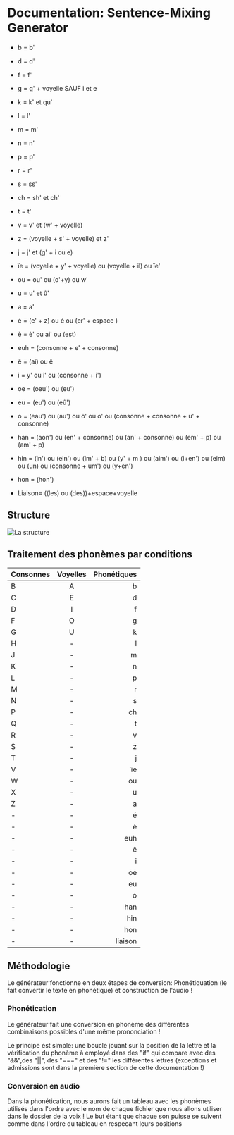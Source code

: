 # Documentation: Sentence-Mixing Generator

* b = b'

* d = d'

* f = f'

* g = g' + voyelle SAUF i et e

* k = k' et qu'

* l = l'

* m = m'

* n = n'

* p = p'

* r = r'

* s = ss'

* ch = sh' et ch'

* t = t'

* v = v' et (w' + voyelle)

* z = (voyelle + s' + voyelle) et z'

* j = j' et (g' + i ou e)

* ïe = (voyelle + y' + voyelle) ou (voyelle + il) ou ïe'

* ou = ou' ou (o'+y) ou w'

* u = u' et û'

* a = a'

* é = (e' + z) ou é ou (er' + espace )

* è = è' ou ai' ou (est)

* euh = (consonne + e' + consonne)

* ê = (aî) ou ê

* i = y' ou î' ou (consonne + i')

* oe = (oeu') ou (eu')

* eu = (eu') ou (eû')

* o = (eau') ou (au') ou ô' ou o' ou (consonne + consonne + u' + consonne)

* han = (aon') ou (en' + consonne) ou (an' + consonne) ou (em' + p) ou (am' + p)

* hin = (in') ou (ein') ou (im' + b) ou (y' + m ) ou (aim') ou (i+en') ou (eim) ou (un) ou (consonne + um') ou (y+en')

* hon = (hon')  

* Liaison= ((les) ou (des))+espace+voyelle


## Structure
![La structure][structure]

[structure]:assets/documentations/schéma_SMG.png "La structure"

## Traitement des phonèmes par conditions

| **Consonnes**     |     **Voyelles**    |   **Phonétiques** |
| :------------ | :-------------: | -------------: |
| B      |     A     |        b |
| C    |   E    |      d |
| D       |     I      |         f |
| F      |     O      |         g |
| G       |     U      |         k |
| H       |     -      |         l |
| J       |     -      |         m |
| K       |     -      |         n |
| L       |     -      |         p |
| M       |     -      |         r |
| N       |     -      |         s |
| P       |     -      |         ch |
| Q       |     -      |         t |
| R       |     -      |         v |
| S       |     -      |         z |
| T       |     -      |         j |
| V       |     -      |         ïe |
| W       |     -      |         ou |
| X       |     -      |         u |
| Z       |     -      |         a |
| -       |     -      |         é |
| -       |     -      |         è |
| -       |     -      |         euh |
| -       |     -      |         ê |
| -       |     -      |         i |
| -       |     -      |         oe |
| -       |     -      |         eu |
| -       |     -      |         o |
| -       |     -      |         han |
| -       |     -      |         hin |
| -       |     -      |         hon |
| -       |     -      |         liaison |


## Méthodologie

Le générateur fonctionne en deux étapes de conversion: Phonétiquation (le fait convertir le texte en phonétique) et construction de l'audio !

### Phonétication

Le générateur fait une conversion en phonème des différentes combinaisons possibles d'une même prononciation !

Le principe est simple: une boucle jouant sur la position de la lettre et la vérification du phonème à employé dans des "if" qui compare avec des "&&",des "||", des "===" et des "!=" les différentes lettres (exceptions et admissions sont dans la première section de cette documentation !)

### Conversion en audio

Dans la phonétication, nous aurons fait un tableau avec les phonèmes utilisés dans l'ordre avec le nom de chaque fichier que nous allons utiliser dans le dossier de la voix ! Le but étant que chaque son puisse se suivent comme dans l'ordre du tableau en respecant leurs positions